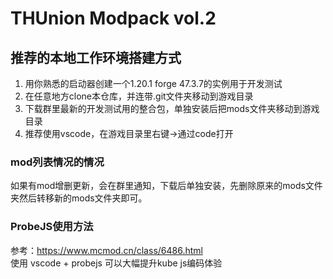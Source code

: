 # THUnion Modpack vol.2

## 推荐的本地工作环境搭建方式

1. 用你熟悉的启动器创建一个1.20.1 forge 47.3.7的实例用于开发测试
2. 在任意地方clone本仓库，并连带.git文件夹移动到游戏目录
3. 下载群里最新的开发测试用的整合包，单独安装后把mods文件夹移动到游戏目录
4. 推荐使用vscode，在游戏目录里右键->通过code打开

### mod列表情况的情况

如果有mod增删更新，会在群里通知，下载后单独安装，先删除原来的mods文件夹然后转移新的mods文件夹即可。

### ProbeJS使用方法

参考：https://www.mcmod.cn/class/6486.html  
使用 vscode + probejs 可以大幅提升kube js编码体验

